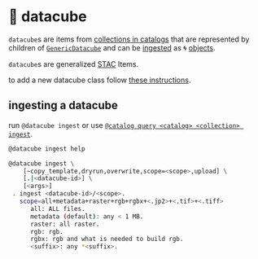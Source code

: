 # 🧊 datacube

`datacube`s are items from [collections in catalogs](../catalog/) that are represented by children of [`GenericDatacube`](../../catalog/generic/datacube.py) and can be [ingested](#ingesting-a-datacube) as 🌀 [objects](https://kamangir-public.s3.ca-central-1.amazonaws.com/giza-v1/giza.pdf).

`datacube`s are generalized [STAC](https://stacspec.org/en/tutorials/intro-to-stac/) Items.

to add a new datacube class follow [these instructions](../doc/adding-catalogs-and-datacubes.md).

## ingesting a datacube

run `@datacube ingest`  or use [`@catalog query <catalog> <collection> ingest`](../catalog/). 

```bash
@datacube ingest help
```
```bash
@datacube ingest \
	[~copy_template,dryrun,overwrite,scope=<scope>,upload] \
	[.|<datacube-id>] \
	[<args>]
 . ingest <datacube-id>/<scope>.
   scope=all+metadata+raster+rgb+rgbx+<.jp2>+<.tif>+<.tiff>
      all: ALL files.
      metadata (default): any < 1 MB.
      raster: all raster.
      rgb: rgb.
      rgbx: rgb and what is needed to build rgb.
      <suffix>: any *<suffix>.
```
